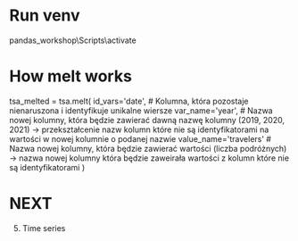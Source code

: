 # Run venv
pandas_workshop\Scripts\activate

# How melt works

tsa_melted = tsa.melt(
    id_vars='date',        # Kolumna, która pozostaje nienaruszona i identyfikuje unikalne wiersze
    var_name='year',       # Nazwa nowej kolumny, która będzie zawierać dawną nazwę kolumny (2019, 2020, 2021) -> przekształcenie nazw kolumn które nie są identyfikatorami na wartości w nowej kolumnie o podanej nazwie
    value_name='travelers' # Nazwa nowej kolumny, która będzie zawierać wartości (liczba podróżnych) -> nazwa nowej kolumny która będzie zaweirała wartości z kolumn które nie są identyfikatorami
)

# NEXT
5. Time series
